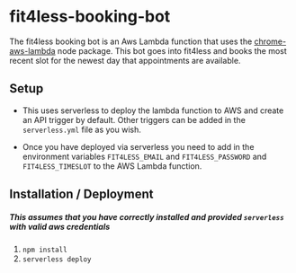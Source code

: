 # fit4less-booking-bot
The fit4less booking bot is an Aws Lambda function that uses the
[chrome-aws-lambda](https://github.com/alixaxel/chrome-aws-lambda "chrome-aws-lambda") node package. This bot goes into fit4less and books the most recent slot for the newest day that appointments are available.

## Setup
- This uses serverless to deploy the lambda function to AWS and create an API trigger by default. Other triggers can be added in the `serverless.yml` file as you wish.

- Once you have deployed via serverless you need to add in the environment variables `FIT4LESS_EMAIL` and `FIT4LESS_PASSWORD` and `FIT4LESS_TIMESLOT` to the AWS Lambda function.




## Installation / Deployment
##### This assumes that you have correctly installed and provided `serverless` with valid aws credentials

1. `npm install`
2. `serverless deploy`
